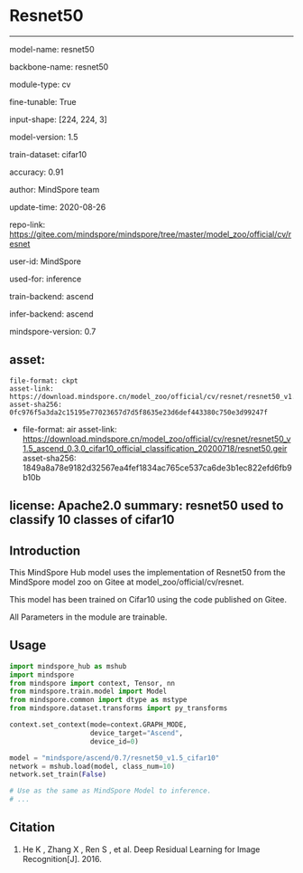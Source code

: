 # Resnet50

---

model-name: resnet50

backbone-name: resnet50

module-type: cv

fine-tunable: True

input-shape: [224, 224, 3]

model-version: 1.5

train-dataset: cifar10

accuracy: 0.91



author: MindSpore team

update-time: 2020-08-26

repo-link: https://gitee.com/mindspore/mindspore/tree/master/model_zoo/official/cv/resnet

user-id: MindSpore

used-for: inference

train-backend: ascend

infer-backend: ascend

mindspore-version: 0.7

asset:
  -
    file-format: ckpt
    asset-link: https://download.mindspore.cn/model_zoo/official/cv/resnet/resnet50_v1.5_ascend_0.3.0_cifar10_official_classification_20200718/resnet50.ckpt
    asset-sha256: 0fc976f5a3da2c15195e77023657d7d5f8635e23d6def443380c750e3d99247f
  -
    file-format: air
    asset-link: https://download.mindspore.cn/model_zoo/official/cv/resnet/resnet50_v1.5_ascend_0.3.0_cifar10_official_classification_20200718/resnet50.geir
    asset-sha256: 1849a8a78e9182d32567ea4fef1834ac765ce537ca6de3b1ec822efd6fb9b10b

license: Apache2.0
summary: resnet50 used to classify 10 classes of cifar10
---


## Introduction

This MindSpore Hub model uses the implementation of Resnet50 from the MindSpore model zoo on Gitee at model_zoo/official/cv/resnet.

This model has been trained on Cifar10 using the code published on Gitee.

All Parameters in the module are trainable.

## Usage

```python
import mindspore_hub as mshub
import mindspore
from mindspore import context, Tensor, nn
from mindspore.train.model import Model
from mindspore.common import dtype as mstype
from mindspore.dataset.transforms import py_transforms

context.set_context(mode=context.GRAPH_MODE,
                    device_target="Ascend",
                    device_id=0)

model = "mindspore/ascend/0.7/resnet50_v1.5_cifar10"
network = mshub.load(model, class_num=10)
network.set_train(False)

# Use as the same as MindSpore Model to inference.
# ...
```

## Citation

1. He K , Zhang X , Ren S , et al. Deep Residual Learning for Image Recognition[J]. 2016.
